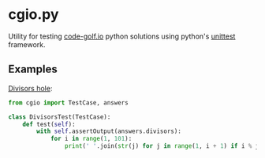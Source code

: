 # cgio.py
Utility for testing [code-golf.io](https://code-golf.io) python solutions using python's [unittest](https://docs.python.org/3/library/unittest.html) framework.

## Examples

[Divisors hole](https://code-golf.io/divisors):

```python
from cgio import TestCase, answers

class DivisorsTest(TestCase):
    def test(self):
        with self.assertOutput(answers.divisors):
            for i in range(1, 101):
                print(' '.join(str(j) for j in range(1, i + 1) if i % j == 0))
```
